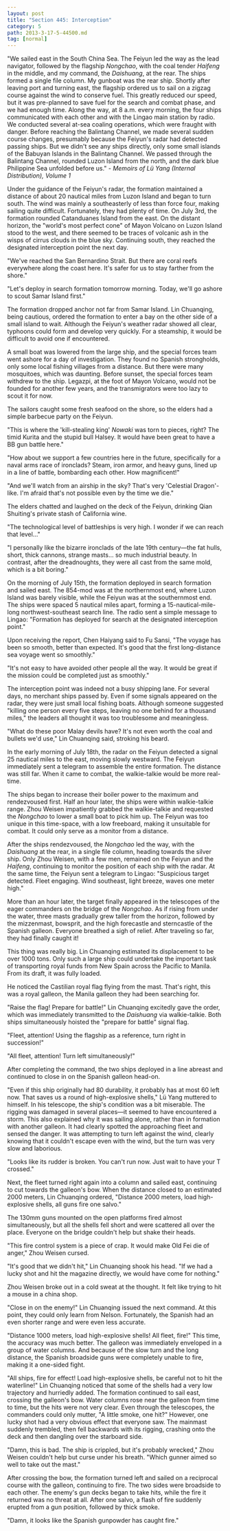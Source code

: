 ```yaml
---
layout: post
title: "Section 445: Interception"
category: 5
path: 2013-3-17-5-44500.md
tag: [normal]
---
```


"We sailed east in the South China Sea. The Feiyun led the way as the lead navigator, followed by the flagship *Nongchao*, with the coal tender *Haifeng* in the middle, and my command, the *Daishuang*, at the rear. The ships formed a single file column. My gunboat was the rear ship. Shortly after leaving port and turning east, the flagship ordered us to sail on a zigzag course against the wind to conserve fuel. This greatly reduced our speed, but it was pre-planned to save fuel for the search and combat phase, and we had enough time. Along the way, at 8 a.m. every morning, the four ships communicated with each other and with the Lingao main station by radio. We conducted several at-sea coaling operations, which were fraught with danger. Before reaching the Balintang Channel, we made several sudden course changes, presumably because the Feiyun's radar had detected passing ships. But we didn't see any ships directly, only some small islands of the Babuyan Islands in the Balintang Channel. We passed through the Balintang Channel, rounded Luzon Island from the north, and the dark blue Philippine Sea unfolded before us." - *Memoirs of Lü Yang (Internal Distribution), Volume 1*

Under the guidance of the Feiyun's radar, the formation maintained a distance of about 20 nautical miles from Luzon Island and began to turn south. The wind was mainly a southeasterly of less than force four, making sailing quite difficult. Fortunately, they had plenty of time. On July 3rd, the formation rounded Catanduanes Island from the east. On the distant horizon, the "world's most perfect cone" of Mayon Volcano on Luzon Island stood to the west, and there seemed to be traces of volcanic ash in the wisps of cirrus clouds in the blue sky. Continuing south, they reached the designated interception point the next day.

"We've reached the San Bernardino Strait. But there are coral reefs everywhere along the coast here. It's safer for us to stay farther from the shore."

"Let's deploy in search formation tomorrow morning. Today, we'll go ashore to scout Samar Island first."

The formation dropped anchor not far from Samar Island. Lin Chuanqing, being cautious, ordered the formation to enter a bay on the other side of a small island to wait. Although the Feiyun's weather radar showed all clear, typhoons could form and develop very quickly. For a steamship, it would be difficult to avoid one if encountered.

A small boat was lowered from the large ship, and the special forces team went ashore for a day of investigation. They found no Spanish strongholds, only some local fishing villages from a distance. But there were many mosquitoes, which was daunting. Before sunset, the special forces team withdrew to the ship. Legazpi, at the foot of Mayon Volcano, would not be founded for another few years, and the transmigrators were too lazy to scout it for now.

The sailors caught some fresh seafood on the shore, so the elders had a simple barbecue party on the Feiyun.

"This is where the 'kill-stealing king' *Nowaki* was torn to pieces, right? The timid Kurita and the stupid bull Halsey. It would have been great to have a BB gun battle here."

"How about we support a few countries here in the future, specifically for a naval arms race of ironclads? Steam, iron armor, and heavy guns, lined up in a line of battle, bombarding each other. How magnificent!"

"And we'll watch from an airship in the sky? That's very 'Celestial Dragon'-like. I'm afraid that's not possible even by the time we die."

The elders chatted and laughed on the deck of the Feiyun, drinking Qian Shuiting's private stash of California wine.

"The technological level of battleships is very high. I wonder if we can reach that level..."

"I personally like the bizarre ironclads of the late 19th century—the fat hulls, short, thick cannons, strange masts... so much industrial beauty. In contrast, after the dreadnoughts, they were all cast from the same mold, which is a bit boring."

On the morning of July 15th, the formation deployed in search formation and sailed east. The 854-mod was at the northernmost end, where Luzon Island was barely visible, while the Feiyun was at the southernmost end. The ships were spaced 5 nautical miles apart, forming a 15-nautical-mile-long northwest-southeast search line. The radio sent a simple message to Lingao: "Formation has deployed for search at the designated interception point."

Upon receiving the report, Chen Haiyang said to Fu Sansi, "The voyage has been so smooth, better than expected. It's good that the first long-distance sea voyage went so smoothly."

"It's not easy to have avoided other people all the way. It would be great if the mission could be completed just as smoothly."

The interception point was indeed not a busy shipping lane. For several days, no merchant ships passed by. Even if some signals appeared on the radar, they were just small local fishing boats. Although someone suggested "killing one person every five steps, leaving no one behind for a thousand miles," the leaders all thought it was too troublesome and meaningless.

"What do these poor Malay devils have? It's not even worth the coal and bullets we'd use," Lin Chuanqing said, stroking his beard.

In the early morning of July 18th, the radar on the Feiyun detected a signal 25 nautical miles to the east, moving slowly westward. The Feiyun immediately sent a telegram to assemble the entire formation. The distance was still far. When it came to combat, the walkie-talkie would be more real-time.

The ships began to increase their boiler power to the maximum and rendezvoused first. Half an hour later, the ships were within walkie-talkie range. Zhou Weisen impatiently grabbed the walkie-talkie and requested the *Nongchao* to lower a small boat to pick him up. The Feiyun was too unique in this time-space, with a low freeboard, making it unsuitable for combat. It could only serve as a monitor from a distance.

After the ships rendezvoused, the *Nongchao* led the way, with the *Daishuang* at the rear, in a single file column, heading towards the silver ship. Only Zhou Weisen, with a few men, remained on the Feiyun and the *Haifeng*, continuing to monitor the position of each ship with the radar. At the same time, the Feiyun sent a telegram to Lingao: "Suspicious target detected. Fleet engaging. Wind southeast, light breeze, waves one meter high."

More than an hour later, the target finally appeared in the telescopes of the eager commanders on the bridge of the *Nongchao*. As if rising from under the water, three masts gradually grew taller from the horizon, followed by the mizzenmast, bowsprit, and the high forecastle and sterncastle of the Spanish galleon. Everyone breathed a sigh of relief. After traveling so far, they had finally caught it!

This thing was really big. Lin Chuanqing estimated its displacement to be over 1000 tons. Only such a large ship could undertake the important task of transporting royal funds from New Spain across the Pacific to Manila. From its draft, it was fully loaded.

He noticed the Castilian royal flag flying from the mast. That's right, this was a royal galleon, the Manila galleon they had been searching for.

"Raise the flag! Prepare for battle!" Lin Chuanqing excitedly gave the order, which was immediately transmitted to the *Daishuang* via walkie-talkie. Both ships simultaneously hoisted the "prepare for battle" signal flag.

"Fleet, attention! Using the flagship as a reference, turn right in succession!"

"All fleet, attention! Turn left simultaneously!"

After completing the command, the two ships deployed in a line abreast and continued to close in on the Spanish galleon head-on.

"Even if this ship originally had 80 durability, it probably has at most 60 left now. That saves us a round of high-explosive shells," Lü Yang muttered to himself. In his telescope, the ship's condition was a bit miserable. The rigging was damaged in several places—it seemed to have encountered a storm. This also explained why it was sailing alone, rather than in formation with another galleon. It had clearly spotted the approaching fleet and sensed the danger. It was attempting to turn left against the wind, clearly knowing that it couldn't escape even with the wind, but the turn was very slow and laborious.

"Looks like its rudder is broken. You can't run now. Just wait to have your T crossed."

Next, the fleet turned right again into a column and sailed east, continuing to cut towards the galleon's bow. When the distance closed to an estimated 2000 meters, Lin Chuanqing ordered, "Distance 2000 meters, load high-explosive shells, all guns fire one salvo."

The 130mm guns mounted on the open platforms fired almost simultaneously, but all the shells fell short and were scattered all over the place. Everyone on the bridge couldn't help but shake their heads.

"This fire control system is a piece of crap. It would make Old Fei die of anger," Zhou Weisen cursed.

"It's good that we didn't hit," Lin Chuanqing shook his head. "If we had a lucky shot and hit the magazine directly, we would have come for nothing."

Zhou Weisen broke out in a cold sweat at the thought. It felt like trying to hit a mouse in a china shop.

"Close in on the enemy!" Lin Chuanqing issued the next command. At this point, they could only learn from Nelson. Fortunately, the Spanish had an even shorter range and were even less accurate.

"Distance 1000 meters, load high-explosive shells! All fleet, fire!" This time, the accuracy was much better. The galleon was immediately enveloped in a group of water columns. And because of the slow turn and the long distance, the Spanish broadside guns were completely unable to fire, making it a one-sided fight.

"All ships, fire for effect! Load high-explosive shells, be careful not to hit the waterline!" Lin Chuanqing noticed that some of the shells had a very low trajectory and hurriedly added. The formation continued to sail east, crossing the galleon's bow. Water columns rose near the galleon from time to time, but the hits were not very clear. Even through the telescopes, the commanders could only mutter, "A little smoke, one hit?" However, one lucky shot had a very obvious effect that everyone saw. The mainmast suddenly trembled, then fell backwards with its rigging, crashing onto the deck and then dangling over the starboard side.

"Damn, this is bad. The ship is crippled, but it's probably wrecked," Zhou Weisen couldn't help but curse under his breath. "Which gunner aimed so well to take out the mast."

After crossing the bow, the formation turned left and sailed on a reciprocal course with the galleon, continuing to fire. The two sides were broadside to each other. The enemy's gun decks began to take hits, while the fire it returned was no threat at all. After one salvo, a flash of fire suddenly erupted from a gun position, followed by thick smoke.

"Damn, it looks like the Spanish gunpowder has caught fire."